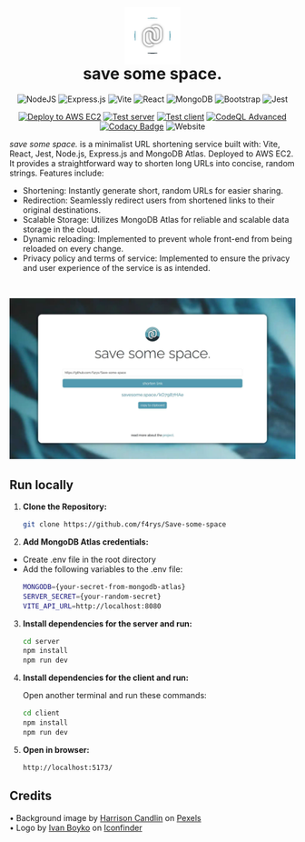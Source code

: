 <div align="center" style="display: flex; justify-content: center; align-items: center; margin-bottom: 50px; margin-top: 40px">
<img style="position: absolute" src="./media/logo_back.gif" width="100px" />
<img style="position: absolute" src="./media/logo_front.png" width="60px" />
</div>

<div align="center">
<h1>save some space.</h1>

![NodeJS](https://img.shields.io/badge/node.js-6DA55F?style=for-the-badge&logo=node.js&logoColor=white)
![Express.js](https://img.shields.io/badge/express.js-%23404d59.svg?style=for-the-badge&logo=express&logoColor=%2361DAFB)
![Vite](https://img.shields.io/badge/Vite-646CFF.svg?style=for-the-badge&logo=Vite&logoColor=white)
![React](https://img.shields.io/badge/React-61DAFB.svg?style=for-the-badge&logo=React&logoColor=black)
![MongoDB](https://img.shields.io/badge/MongoDB-%234ea94b.svg?style=for-the-badge&logo=mongodb&logoColor=white)
![Bootstrap](https://img.shields.io/badge/bootstrap-%238511FA.svg?style=for-the-badge&logo=bootstrap&logoColor=white)
![Jest](https://img.shields.io/badge/Jest-8D6E63?style=for-the-badge&logo=Jest&logoColor=white)

[![Deploy to AWS EC2](https://github.com/f4rys/Save-some-space/actions/workflows/aws-deploy.yml/badge.svg)](https://github.com/f4rys/Save-some-space/actions/workflows/aws-deploy.yml)
[![Test server](https://github.com/f4rys/Save-some-space/actions/workflows/test-server.yml/badge.svg)](https://github.com/f4rys/Save-some-space/actions/workflows/test-server.yml)
[![Test client](https://github.com/f4rys/Save-some-space/actions/workflows/test-client.yml/badge.svg)](https://github.com/f4rys/Save-some-space/actions/workflows/test-client.yml)
[![CodeQL Advanced](https://github.com/f4rys/Save-some-space/actions/workflows/codeql.yml/badge.svg)](https://github.com/f4rys/Save-some-space/actions/workflows/codeql.yml)
[![Codacy Badge](https://app.codacy.com/project/badge/Grade/ab06268cabbf4d97b5cc8fff5a096dde)](https://app.codacy.com/gh/f4rys/Save-some-space/dashboard?utm_source=gh&utm_medium=referral&utm_content=&utm_campaign=Badge_grade)
![Website](https://img.shields.io/website?url=https%3A%2F%2Fsavesome.space%2F)

</div>

_save some space._ is a minimalist URL shortening service built with: Vite, React, Jest, Node.js, Express.js and MongoDB Atlas. Deployed to AWS EC2. It provides a straightforward way to shorten long URLs into concise, random strings. Features include:

- Shortening: Instantly generate short, random URLs for easier sharing.
- Redirection: Seamlessly redirect users from shortened links to their original destinations.
- Scalable Storage: Utilizes MongoDB Atlas for reliable and scalable data storage in the cloud.
- Dynamic reloading: Implemented to prevent whole front-end from being reloaded on every change.
- Privacy policy and terms of service: Implemented to ensure the privacy and user experience of the service is as intended.

</br>

![screenshot](./media/screenshot.jpg)

## Run locally

1. **Clone the Repository:**

   ```bash
   git clone https://github.com/f4rys/Save-some-space
   ```

2. **Add MongoDB Atlas credentials:**

- Create .env file in the root directory
- Add the following variables to the .env file:
  ```bash
  MONGODB={your-secret-from-mongodb-atlas}
  SERVER_SECRET={your-random-secret}
  VITE_API_URL=http://localhost:8080
  ```

3. **Install dependencies for the server and run:**

   ```bash
   cd server
   npm install
   npm run dev
   ```

4. **Install dependencies for the client and run:**

   Open another terminal and run these commands:

   ```bash
   cd client
   npm install
   npm run dev
   ```

5. **Open in browser:**
   ```bash
   http://localhost:5173/
   ```

## Credits

<div>• Background image by <a href="https://www.pexels.com/@harrison-candlin-1279336/">Harrison Candlin</a> on <a href="https://www.pexels.com/photo/close-up-photo-of-blue-background-2441454/">Pexels</a></div>
<div>• Logo by <a href="https://www.iconfinder.com/visualpharm">Ivan Boyko</a> on <a href="https://www.iconfinder.com/icons/309055/link_chain_connection_url_hyperlink_icon">Iconfinder</a></div>
